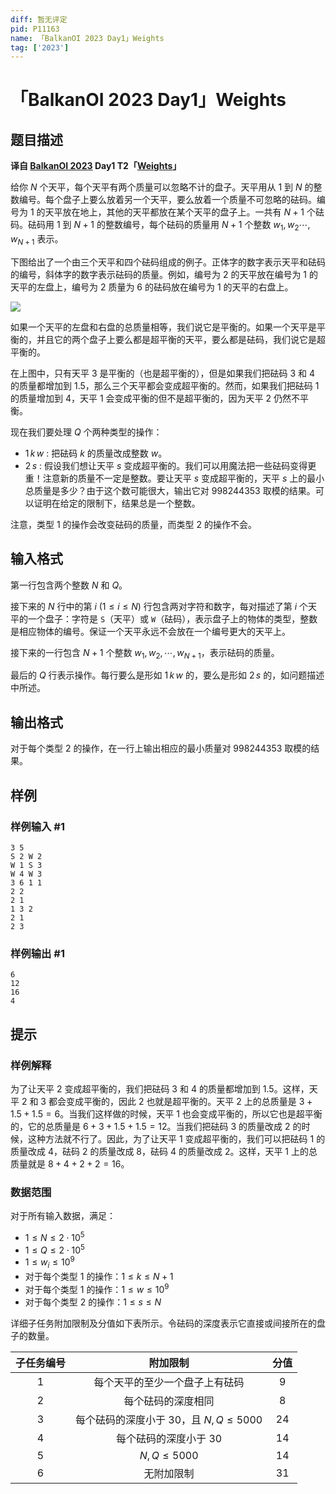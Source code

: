 ```yaml
---
diff: 暂无评定
pid: P11163
name: 「BalkanOI 2023 Day1」Weights
tag: ['2023']
---
```

# 「BalkanOI 2023 Day1」Weights
## 题目描述

**译自 [BalkanOI 2023](https://boi2023.zotks.si) Day1 T2「[Weights](https://boi2023.zotks.si/wp-content/uploads/day_1/d1_weights/en_EN.pdf)」**

给你 $N$ 个天平，每个天平有两个质量可以忽略不计的盘子。天平用从 $1$ 到 $N$ 的整数编号。每个盘子上要么放着另一个天平，要么放着一个质量不可忽略的砝码。编号为 $1$ 的天平放在地上，其他的天平都放在某个天平的盘子上。一共有 $N+1$ 个砝码。砝码用 $1$ 到 $N+1$ 的整数编号，每个砝码的质量用 $N+1$ 个整数 $w_{1}, w_{2} \cdots, w_{N+1}$ 表示。

下图给出了一个由三个天平和四个砝码组成的例子。正体字的数字表示天平和砝码的编号，斜体字的数字表示砝码的质量。例如，编号为 $2$ 的天平放在编号为 $1$ 的天平的左盘上，编号为 $2$ 质量为 $6$ 的砝码放在编号为 $1$ 的天平的右盘上。

![](https://cdn.luogu.com.cn/upload/image_hosting/6sw0vac1.png)

如果一个天平的左盘和右盘的总质量相等，我们说它是平衡的。如果一个天平是平衡的，并且它的两个盘子上要么都是超平衡的天平，要么都是砝码，我们说它是超平衡的。

在上图中，只有天平 $3$ 是平衡的（也是超平衡的），但是如果我们把砝码 $3$ 和 $4$ 的质量都增加到 $1.5$，那么三个天平都会变成超平衡的。然而，如果我们把砝码 $1$ 的质量增加到 $4$，天平 $1$ 会变成平衡的但不是超平衡的，因为天平 $2$ 仍然不平衡。

现在我们要处理 $Q$ 个两种类型的操作：

- $1\,k\,w$ : 把砝码 $k$ 的质量改成整数 $w$。
- $2\,s$ : 假设我们想让天平 $s$ 变成超平衡的。我们可以用魔法把一些砝码变得更重！注意新的质量不一定是整数。要让天平 $s$ 变成超平衡的，天平 $s$ 上的最小总质量是多少？由于这个数可能很大，输出它对 $998244353$ 取模的结果。可以证明在给定的限制下，结果总是一个整数。

注意，类型 $1$ 的操作会改变砝码的质量，而类型 $2$ 的操作不会。
## 输入格式

第一行包含两个整数 $N$ 和 $Q$。

接下来的 $N$ 行中的第 $i\ (1\leq i\leq N)$ 行包含两对字符和数字，每对描述了第 $i$ 个天平的一个盘子：字符是 `S`（天平）或 `W`（砝码），表示盘子上的物体的类型，整数是相应物体的编号。保证一个天平永远不会放在一个编号更大的天平上。

接下来的一行包含 $N+1$ 个整数 $w_{1}, w_{2}, \cdots, w_{N+1}$，表示砝码的质量。

最后的 $Q$ 行表示操作。每行要么是形如 $1\,k\,w$ 的，要么是形如 $2\,s$ 的，如问题描述中所述。
## 输出格式

对于每个类型 $2$ 的操作，在一行上输出相应的最小质量对 $998244353$ 取模的结果。
## 样例

### 样例输入 #1
```
3 5
S 2 W 2
W 1 S 3
W 4 W 3
3 6 1 1
2 2
2 1
1 3 2
2 1
2 3
```
### 样例输出 #1
```
6
12
16
4
```
## 提示

### 样例解释

为了让天平 $2$ 变成超平衡的，我们把砝码 $3$ 和 $4$ 的质量都增加到 $1.5$。这样，天平 $2$ 和 $3$ 都会变成平衡的，因此 $2$ 也就是超平衡的。天平 $2$ 上的总质量是 $3+1.5+1.5=6$。当我们这样做的时候，天平 $1$ 也会变成平衡的，所以它也是超平衡的，它的总质量是 $6+3+1.5+1.5=12$。当我们把砝码 $3$ 的质量改成 $2$ 的时候，这种方法就不行了。因此，为了让天平 $1$ 变成超平衡的，我们可以把砝码 $1$ 的质量改成 $4$，砝码 $2$ 的质量改成 $8$，砝码 $4$ 的质量改成 $2$。这样，天平 $1$ 上的总质量就是 $8+4+2+2=16$。

### 数据范围

对于所有输入数据，满足：

- $1 \leq N \leq 2 \cdot 10^{5}$
- $1 \leq Q \leq 2 \cdot 10^{5}$
- $1 \leq w_{i} \leq 10^{9}$
- 对于每个类型 $1$ 的操作：$1 \leq k \leq N+1$
- 对于每个类型 $1$ 的操作：$1 \leq w \leq 10^{9}$
- 对于每个类型 $2$ 的操作：$1 \leq s \leq N$

详细子任务附加限制及分值如下表所示。令砝码的深度表示它直接或间接所在的盘子的数量。

| 子任务编号 |  附加限制  | 分值 |
| :--: | :--: | :--: |
| $1$ | 每个天平的至少一个盘子上有砝码 | $9$ |
| $2$ | 每个砝码的深度相同 | $8$ |
| $3$ | 每个砝码的深度小于 $30$，且 $N, Q \leq 5000$ | $24$ |
| $4$ | 每个砝码的深度小于 $30$ | $14$ |
| $5$ | $N, Q \leq 5000$ | $14$ |
| $6$ | 无附加限制 | $31$ |
